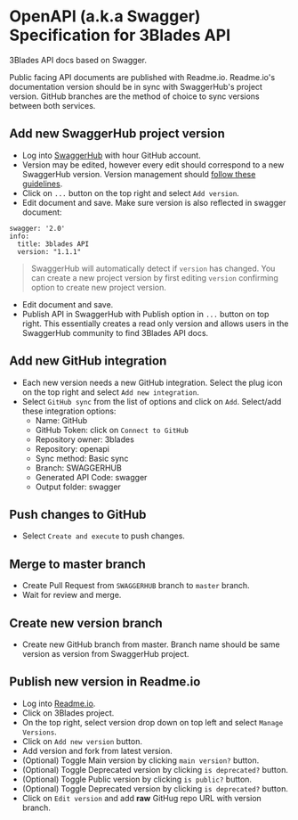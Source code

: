 # OpenAPI (a.k.a Swagger) Specification for 3Blades API

3Blades API docs based on Swagger.

Public facing API documents are published with Readme.io. Readme.io's documentation version should be in sync with SwaggerHub's project version. GitHub branches are the method of choice to sync versions between both services.

## Add new SwaggerHub project version

- Log into [SwaggerHub](https://app.swaggerhub.com/apis/3Blades/3blades_api/) with hour GitHub account.
- Version may be edited, however every edit should correspond to a new SwaggerHub version. Version management should [follow these guidelines](./VERSION_MANAGEMENT.md).
- Click on `...` button on the top right and select `Add version`.
- Edit document and save. Make sure version is also reflected in swagger document:

```
swagger: '2.0'
info:
  title: 3blades API
  version: "1.1.1"
```

> SwaggerHub will automatically detect if `version` has changed. You can create a new project version by first editing `version` confirming option to create new project version.

- Edit document and save.
- Publish API in SwaggerHub with Publish option in `...` button on top right. This essentially creates a read only version and allows users in the SwaggerHub community to find 3Blades API docs.

## Add new GitHub integration

- Each new version needs a new GitHub integration. Select the plug icon on the top right and select `Add new integration`.
- Select `GitHub sync` from the list of options and click on `Add`. Select/add these integration options:
  - Name: GitHub
  - GitHub Token: click on `Connect to GitHub`
  - Repository owner: 3blades
  - Repository: openapi
  - Sync method: Basic sync
  - Branch: SWAGGERHUB
  - Generated API Code: swagger
  - Output folder: swagger

## Push changes to GitHub

- Select `Create and execute` to push changes.

## Merge to master branch

- Create Pull Request from `SWAGGERHUB` branch to `master` branch.
- Wait for review and merge.

## Create new version branch

- Create new GitHub branch from master. Branch name should be same version as version from SwaggerHub project.

## Publish new version in Readme.io

- Log into [Readme.io](https://dash.readme.io/).
- Click on 3Blades project.
- On the top right, select version drop down on top left and select `Manage Versions`.
- Click on `Add new version` button.
- Add version and fork from latest version.
- (Optional) Toggle Main version by clicking `main version?` button.
- (Optional) Toggle Deprecated version by clicking `is deprecated?` button.
- (Optional) Toggle Public version by clicking `is public?` button.
- (Optional) Toggle Deprecated version by clicking `is deprecated?` button.
- Click on `Edit version` and add **raw** GitHug repo URL with version branch.
